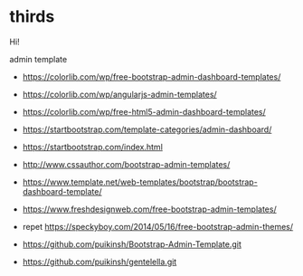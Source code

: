# thirds

Hi!

admin template

- https://colorlib.com/wp/free-bootstrap-admin-dashboard-templates/
- https://colorlib.com/wp/angularjs-admin-templates/
- https://colorlib.com/wp/free-html5-admin-dashboard-templates/
- https://startbootstrap.com/template-categories/admin-dashboard/
- https://startbootstrap.com/index.html

- http://www.cssauthor.com/bootstrap-admin-templates/
- https://www.template.net/web-templates/bootstrap/bootstrap-dashboard-template/
- https://www.freshdesignweb.com/free-bootstrap-admin-templates/
- repet https://speckyboy.com/2014/05/16/free-bootstrap-admin-themes/

- https://github.com/puikinsh/Bootstrap-Admin-Template.git
- https://github.com/puikinsh/gentelella.git


